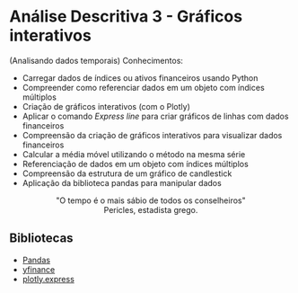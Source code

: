 # Análise Descritiva 3 - Gráficos interativos

(Analisando dados temporais)
Conhecimentos: 

- Carregar dados de índices ou ativos financeiros usando Python
- Compreender como referenciar dados em um objeto com índices múltiplos
- Criação de gráficos interativos (com o Plotly)
- Aplicar o comando *Express line* para criar gráficos de linhas com dados financeiros
- Compreensão da criação de gráficos interativos para visualizar dados financeiros
- Calcular a média móvel utilizando o método na mesma série
- Referenciação de dados em um objeto com índices múltiplos
- Compreensão da estrutura de um gráfico de candlestick
- Aplicação da biblioteca pandas para manipular dados

<div style="text-align:center">"O tempo é o mais sábio de todos os conselheiros"</div>

<div style="text-align:center">Pericles, estadista grego.</div>



## Bibliotecas
- [Pandas](https://pandas.pydata.org/)
- [yfinance](https://pypi.org/project/yfinance/)
- [plotly.express](https://plotly.com/python/plotly-express/)
